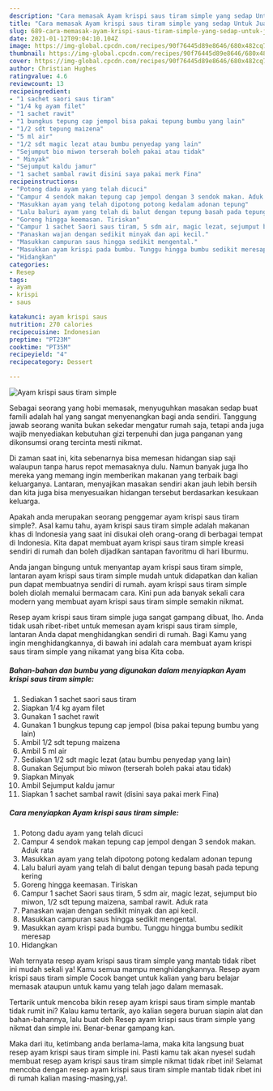 ```yaml
---
description: "Cara memasak Ayam krispi saus tiram simple yang sedap Untuk Jualan"
title: "Cara memasak Ayam krispi saus tiram simple yang sedap Untuk Jualan"
slug: 689-cara-memasak-ayam-krispi-saus-tiram-simple-yang-sedap-untuk-jualan
date: 2021-01-12T09:04:10.104Z
image: https://img-global.cpcdn.com/recipes/90f76445d89e8646/680x482cq70/ayam-krispi-saus-tiram-simple-foto-resep-utama.jpg
thumbnail: https://img-global.cpcdn.com/recipes/90f76445d89e8646/680x482cq70/ayam-krispi-saus-tiram-simple-foto-resep-utama.jpg
cover: https://img-global.cpcdn.com/recipes/90f76445d89e8646/680x482cq70/ayam-krispi-saus-tiram-simple-foto-resep-utama.jpg
author: Christian Hughes
ratingvalue: 4.6
reviewcount: 13
recipeingredient:
- "1 sachet saori saus tiram"
- "1/4 kg ayam filet"
- "1 sachet rawit"
- "1 bungkus tepung cap jempol bisa pakai tepung bumbu yang lain"
- "1/2 sdt tepung maizena"
- "5 ml air"
- "1/2 sdt magic lezat atau bumbu penyedap yang lain"
- "Sejumput bio miwon terserah boleh pakai atau tidak"
- " Minyak"
- "Sejumput kaldu jamur"
- "1 sachet sambal rawit disini saya pakai merk Fina"
recipeinstructions:
- "Potong dadu ayam yang telah dicuci"
- "Campur 4 sendok makan tepung cap jempol dengan 3 sendok makan. Aduk rata"
- "Masukkan ayam yang telah dipotong potong kedalam adonan tepung"
- "Lalu baluri ayam yang telah di balut dengan tepung basah pada tepung kering"
- "Goreng hingga keemasan. Tiriskan"
- "Campur 1 sachet Saori saus tiram, 5 sdm air, magic lezat, sejumput bio miwon, 1/2 sdt tepung maizena, sambal rawit. Aduk rata"
- "Panaskan wajan dengan sedikit minyak dan api kecil."
- "Masukkan campuran saus hingga sedikit mengental."
- "Masukkan ayam krispi pada bumbu. Tunggu hingga bumbu sedikit meresap"
- "Hidangkan"
categories:
- Resep
tags:
- ayam
- krispi
- saus

katakunci: ayam krispi saus 
nutrition: 270 calories
recipecuisine: Indonesian
preptime: "PT23M"
cooktime: "PT35M"
recipeyield: "4"
recipecategory: Dessert

---
```



![Ayam krispi saus tiram simple](https://img-global.cpcdn.com/recipes/90f76445d89e8646/680x482cq70/ayam-krispi-saus-tiram-simple-foto-resep-utama.jpg)

Sebagai seorang yang hobi memasak, menyuguhkan masakan sedap buat famili adalah hal yang sangat menyenangkan bagi anda sendiri. Tanggung jawab seorang  wanita bukan sekedar mengatur rumah saja, tetapi anda juga wajib menyediakan kebutuhan gizi terpenuhi dan juga panganan yang dikonsumsi orang tercinta mesti nikmat.

Di zaman  saat ini, kita sebenarnya bisa memesan hidangan siap saji walaupun tanpa harus repot memasaknya dulu. Namun banyak juga lho mereka yang memang ingin memberikan makanan yang terbaik bagi keluarganya. Lantaran, menyajikan masakan sendiri akan jauh lebih bersih dan kita juga bisa menyesuaikan hidangan tersebut berdasarkan kesukaan keluarga. 



Apakah anda merupakan seorang penggemar ayam krispi saus tiram simple?. Asal kamu tahu, ayam krispi saus tiram simple adalah makanan khas di Indonesia yang saat ini disukai oleh orang-orang di berbagai tempat di Indonesia. Kita dapat membuat ayam krispi saus tiram simple kreasi sendiri di rumah dan boleh dijadikan santapan favoritmu di hari liburmu.

Anda jangan bingung untuk menyantap ayam krispi saus tiram simple, lantaran ayam krispi saus tiram simple mudah untuk didapatkan dan kalian pun dapat membuatnya sendiri di rumah. ayam krispi saus tiram simple boleh diolah memalui bermacam cara. Kini pun ada banyak sekali cara modern yang membuat ayam krispi saus tiram simple semakin nikmat.

Resep ayam krispi saus tiram simple juga sangat gampang dibuat, lho. Anda tidak usah ribet-ribet untuk memesan ayam krispi saus tiram simple, lantaran Anda dapat menghidangkan sendiri di rumah. Bagi Kamu yang ingin menghidangkannya, di bawah ini adalah cara membuat ayam krispi saus tiram simple yang nikamat yang bisa Kita coba.

<!--inarticleads1-->

##### Bahan-bahan dan bumbu yang digunakan dalam menyiapkan Ayam krispi saus tiram simple:

1. Sediakan 1 sachet saori saus tiram
1. Siapkan 1/4 kg ayam filet
1. Gunakan 1 sachet rawit
1. Gunakan 1 bungkus tepung cap jempol (bisa pakai tepung bumbu yang lain)
1. Ambil 1/2 sdt tepung maizena
1. Ambil 5 ml air
1. Sediakan 1/2 sdt magic lezat (atau bumbu penyedap yang lain)
1. Gunakan Sejumput bio miwon (terserah boleh pakai atau tidak)
1. Siapkan  Minyak
1. Ambil Sejumput kaldu jamur
1. Siapkan 1 sachet sambal rawit (disini saya pakai merk Fina)




<!--inarticleads2-->

##### Cara menyiapkan Ayam krispi saus tiram simple:

1. Potong dadu ayam yang telah dicuci
1. Campur 4 sendok makan tepung cap jempol dengan 3 sendok makan. Aduk rata
1. Masukkan ayam yang telah dipotong potong kedalam adonan tepung
1. Lalu baluri ayam yang telah di balut dengan tepung basah pada tepung kering
1. Goreng hingga keemasan. Tiriskan
1. Campur 1 sachet Saori saus tiram, 5 sdm air, magic lezat, sejumput bio miwon, 1/2 sdt tepung maizena, sambal rawit. Aduk rata
1. Panaskan wajan dengan sedikit minyak dan api kecil.
1. Masukkan campuran saus hingga sedikit mengental.
1. Masukkan ayam krispi pada bumbu. Tunggu hingga bumbu sedikit meresap
1. Hidangkan




Wah ternyata resep ayam krispi saus tiram simple yang mantab tidak ribet ini mudah sekali ya! Kamu semua mampu menghidangkannya. Resep ayam krispi saus tiram simple Cocok banget untuk kalian yang baru belajar memasak ataupun untuk kamu yang telah jago dalam memasak.

Tertarik untuk mencoba bikin resep ayam krispi saus tiram simple mantab tidak rumit ini? Kalau kamu tertarik, ayo kalian segera buruan siapin alat dan bahan-bahannya, lalu buat deh Resep ayam krispi saus tiram simple yang nikmat dan simple ini. Benar-benar gampang kan. 

Maka dari itu, ketimbang anda berlama-lama, maka kita langsung buat resep ayam krispi saus tiram simple ini. Pasti kamu tak akan nyesel sudah membuat resep ayam krispi saus tiram simple nikmat tidak ribet ini! Selamat mencoba dengan resep ayam krispi saus tiram simple mantab tidak ribet ini di rumah kalian masing-masing,ya!.

